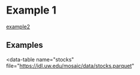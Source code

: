 # Example 1

[example2](example2.md)

## Examples

<script type="module" src="../../dist/static_bi.js"></script>

<div>
<data-manager>

  <data-table
    name="stocks"
    file="https://idl.uw.edu/mosaic/data/stocks.parquet"
  ></data-table>

</data-manager>

<line-chart
  table="stocks"
  dimension="strftime(Date, '%Y-%m')"
  measure="sum(Close)"
  limit="500"
  order_by="strftime(Date, '%Y-%m')">
</line-chart>
</div>